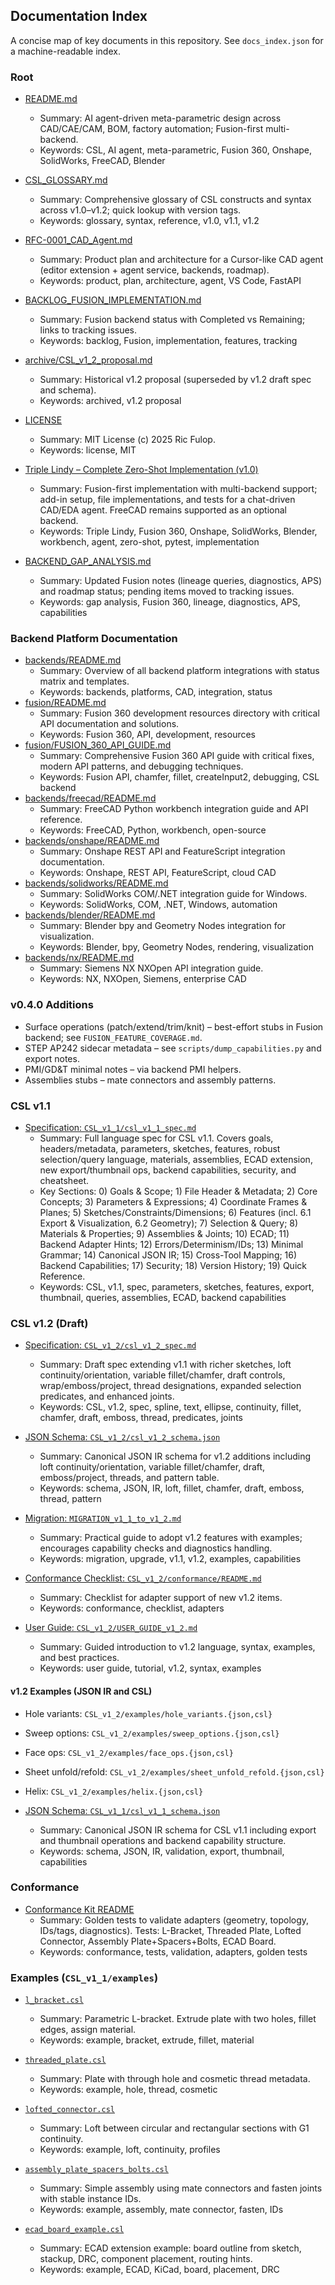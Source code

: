 ## Documentation Index

A concise map of key documents in this repository. See `docs_index.json` for a machine-readable index.

### Root
- [README.md](README.md)
  - Summary: AI agent-driven meta-parametric design across CAD/CAE/CAM, BOM, factory automation; Fusion-first multi-backend.
  - Keywords: CSL, AI agent, meta-parametric, Fusion 360, Onshape, SolidWorks, FreeCAD, Blender
- [CSL_GLOSSARY.md](CSL_GLOSSARY.md)
  - Summary: Comprehensive glossary of CSL constructs and syntax across v1.0–v1.2; quick lookup with version tags.
  - Keywords: glossary, syntax, reference, v1.0, v1.1, v1.2
- [RFC-0001_CAD_Agent.md](RFC-0001_CAD_Agent.md)
  - Summary: Product plan and architecture for a Cursor-like CAD agent (editor extension + agent service, backends, roadmap).
  - Keywords: product, plan, architecture, agent, VS Code, FastAPI
- [BACKLOG_FUSION_IMPLEMENTATION.md](BACKLOG_FUSION_IMPLEMENTATION.md)
  - Summary: Fusion backend status with Completed vs Remaining; links to tracking issues.
  - Keywords: backlog, Fusion, implementation, features, tracking
- [archive/CSL_v1_2_proposal.md](archive/CSL_v1_2_proposal.md)
  - Summary: Historical v1.2 proposal (superseded by v1.2 draft spec and schema).
  - Keywords: archived, v1.2 proposal

- [LICENSE](LICENSE)
  - Summary: MIT License (c) 2025 Ric Fulop.
  - Keywords: license, MIT

- [Triple Lindy – Complete Zero-Shot Implementation (v1.0)](./triple_lindy_complete%20with%20CSL.md)
  - Summary: Fusion-first implementation with multi-backend support; add-in setup, file implementations, and tests for a chat-driven CAD/EDA agent. FreeCAD remains supported as an optional backend.
  - Keywords: Triple Lindy, Fusion 360, Onshape, SolidWorks, Blender, workbench, agent, zero-shot, pytest, implementation

- [BACKEND_GAP_ANALYSIS.md](BACKEND_GAP_ANALYSIS.md)
  - Summary: Updated Fusion notes (lineage queries, diagnostics, APS) and roadmap status; pending items moved to tracking issues.
  - Keywords: gap analysis, Fusion 360, lineage, diagnostics, APS, capabilities

### Backend Platform Documentation
- [backends/README.md](backends/README.md)
  - Summary: Overview of all backend platform integrations with status matrix and templates.
  - Keywords: backends, platforms, CAD, integration, status
- [fusion/README.md](fusion/README.md)
  - Summary: Fusion 360 development resources directory with critical API documentation and solutions.
  - Keywords: Fusion 360, API, development, resources
- [fusion/FUSION_360_API_GUIDE.md](fusion/FUSION_360_API_GUIDE.md)
  - Summary: Comprehensive Fusion 360 API guide with critical fixes, modern API patterns, and debugging techniques.
  - Keywords: Fusion API, chamfer, fillet, createInput2, debugging, CSL backend
- [backends/freecad/README.md](backends/freecad/README.md)
  - Summary: FreeCAD Python workbench integration guide and API reference.
  - Keywords: FreeCAD, Python, workbench, open-source
- [backends/onshape/README.md](backends/onshape/README.md)
  - Summary: Onshape REST API and FeatureScript integration documentation.
  - Keywords: Onshape, REST API, FeatureScript, cloud CAD
- [backends/solidworks/README.md](backends/solidworks/README.md)
  - Summary: SolidWorks COM/.NET integration guide for Windows.
  - Keywords: SolidWorks, COM, .NET, Windows, automation
- [backends/blender/README.md](backends/blender/README.md)
  - Summary: Blender bpy and Geometry Nodes integration for visualization.
  - Keywords: Blender, bpy, Geometry Nodes, rendering, visualization
- [backends/nx/README.md](backends/nx/README.md)
  - Summary: Siemens NX NXOpen API integration guide.
  - Keywords: NX, NXOpen, Siemens, enterprise CAD

### v0.4.0 Additions
- Surface operations (patch/extend/trim/knit) – best-effort stubs in Fusion backend; see `FUSION_FEATURE_COVERAGE.md`.
- STEP AP242 sidecar metadata – see `scripts/dump_capabilities.py` and export notes.
- PMI/GD&T minimal notes – via backend PMI helpers.
- Assemblies stubs – mate connectors and assembly patterns.

### CSL v1.1
- [Specification: `CSL_v1_1/csl_v1_1_spec.md`](CSL_v1_1/csl_v1_1_spec.md)
  - Summary: Full language spec for CSL v1.1. Covers goals, headers/metadata, parameters, sketches, features, robust selection/query language, materials, assemblies, ECAD extension, new export/thumbnail ops, backend capabilities, security, and cheatsheet.
  - Key Sections: 0) Goals & Scope; 1) File Header & Metadata; 2) Core Concepts; 3) Parameters & Expressions; 4) Coordinate Frames & Planes; 5) Sketches/Constraints/Dimensions; 6) Features (incl. 6.1 Export & Visualization, 6.2 Geometry); 7) Selection & Query; 8) Materials & Properties; 9) Assemblies & Joints; 10) ECAD; 11) Backend Adapter Hints; 12) Errors/Determinism/IDs; 13) Minimal Grammar; 14) Canonical JSON IR; 15) Cross-Tool Mapping; 16) Backend Capabilities; 17) Security; 18) Version History; 19) Quick Reference.
  - Keywords: CSL, v1.1, spec, parameters, sketches, features, export, thumbnail, queries, assemblies, ECAD, backend capabilities

### CSL v1.2 (Draft)
- [Specification: `CSL_v1_2/csl_v1_2_spec.md`](CSL_v1_2/csl_v1_2_spec.md)
  - Summary: Draft spec extending v1.1 with richer sketches, loft continuity/orientation, variable fillet/chamfer, draft controls, wrap/emboss/project, thread designations, expanded selection predicates, and enhanced joints.
  - Keywords: CSL, v1.2, spec, spline, text, ellipse, continuity, fillet, chamfer, draft, emboss, thread, predicates, joints

- [JSON Schema: `CSL_v1_2/csl_v1_2_schema.json`](CSL_v1_2/csl_v1_2_schema.json)
  - Summary: Canonical JSON IR schema for v1.2 additions including loft continuity/orientation, variable fillet/chamfer, draft, emboss/project, threads, and pattern table.
  - Keywords: schema, JSON, IR, loft, fillet, chamfer, draft, emboss, thread, pattern

- [Migration: `MIGRATION_v1_1_to_v1_2.md`](MIGRATION_v1_1_to_v1_2.md)
  - Summary: Practical guide to adopt v1.2 features with examples; encourages capability checks and diagnostics handling.
  - Keywords: migration, upgrade, v1.1, v1.2, examples, capabilities

- [Conformance Checklist: `CSL_v1_2/conformance/README.md`](CSL_v1_2/conformance/README.md)
  - Summary: Checklist for adapter support of new v1.2 items.
  - Keywords: conformance, checklist, adapters

- [User Guide: `CSL_v1_2/USER_GUIDE_v1_2.md`](CSL_v1_2/USER_GUIDE_v1_2.md)
  - Summary: Guided introduction to v1.2 language, syntax, examples, and best practices.
  - Keywords: user guide, tutorial, v1.2, syntax, examples

#### v1.2 Examples (JSON IR and CSL)
- Hole variants: `CSL_v1_2/examples/hole_variants.{json,csl}`
- Sweep options: `CSL_v1_2/examples/sweep_options.{json,csl}`
- Face ops: `CSL_v1_2/examples/face_ops.{json,csl}`
- Sheet unfold/refold: `CSL_v1_2/examples/sheet_unfold_refold.{json,csl}`
- Helix: `CSL_v1_2/examples/helix.{json,csl}`

- [JSON Schema: `CSL_v1_1/csl_v1_1_schema.json`](CSL_v1_1/csl_v1_1_schema.json)
  - Summary: Canonical JSON IR schema for CSL v1.1 including export and thumbnail operations and backend capability structure.
  - Keywords: schema, JSON, IR, validation, export, thumbnail, capabilities

### Conformance
- [Conformance Kit README](CSL_v1_1/conformance/README.md)
  - Summary: Golden tests to validate adapters (geometry, topology, IDs/tags, diagnostics). Tests: L-Bracket, Threaded Plate, Lofted Connector, Assembly Plate+Spacers+Bolts, ECAD Board.
  - Keywords: conformance, tests, validation, adapters, golden tests

### Examples (`CSL_v1_1/examples`)
- [`l_bracket.csl`](CSL_v1_1/examples/l_bracket.csl)
  - Summary: Parametric L-bracket. Extrude plate with two holes, fillet edges, assign material.
  - Keywords: example, bracket, extrude, fillet, material

- [`threaded_plate.csl`](CSL_v1_1/examples/threaded_plate.csl)
  - Summary: Plate with through hole and cosmetic thread metadata.
  - Keywords: example, hole, thread, cosmetic

- [`lofted_connector.csl`](CSL_v1_1/examples/lofted_connector.csl)
  - Summary: Loft between circular and rectangular sections with G1 continuity.
  - Keywords: example, loft, continuity, profiles

- [`assembly_plate_spacers_bolts.csl`](CSL_v1_1/examples/assembly_plate_spacers_bolts.csl)
  - Summary: Simple assembly using mate connectors and fasten joints with stable instance IDs.
  - Keywords: example, assembly, mate connector, fasten, IDs

- [`ecad_board_example.csl`](CSL_v1_1/examples/ecad_board_example.csl)
  - Summary: ECAD extension example: board outline from sketch, stackup, DRC, component placement, routing hints.
  - Keywords: example, ECAD, KiCad, board, placement, DRC


